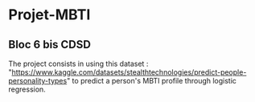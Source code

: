 # Projet-MBTI
## Bloc 6 bis CDSD
The project consists in using this dataset : "https://www.kaggle.com/datasets/stealthtechnologies/predict-people-personality-types" to predict a person's MBTI profile through logistic regression.
